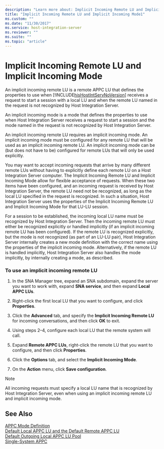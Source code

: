 ```yaml
---
description: "Learn more about: Implicit Incoming Remote LU and Implicit Incoming Mode"
title: "Implicit Incoming Remote LU and Implicit Incoming Mode1"
ms.custom: ""
ms.date: "11/30/2017"
ms.service: host-integration-server
ms.reviewer: ""
ms.suite: ""
ms.topic: "article"
---
```

# Implicit Incoming Remote LU and Implicit Incoming Mode
An implicit incoming remote LU is a remote APPC LU that defines the properties to use when [!INCLUDE[hisHostIntServNoVersion](../includes/hishostintservnoversion-md.md)] receives a request to start a session with a local LU and when the remote LU named in the request is not recognized by Host Integration Server.  
  
 An implicit incoming mode is a mode that defines the properties to use when Host Integration Server receives a request to start a session and the mode named in the request is not recognized by Host Integration Server.  
  
 An implicit incoming remote LU requires an implicit incoming mode. An implicit incoming mode must be configured for any remote LU that will be used as an implicit incoming remote LU. An implicit incoming mode can be (but does not have to be) configured for remote LUs that will only be used explicitly.  
  
 You may want to accept incoming requests that arrive by many different remote LUs without having to explicitly define each remote LU on a Host Integration Server computer. The Implicit Incoming Remote LU and Implicit Incoming Mode allow for flexible acceptance of requests. When these two items have been configured, and an incoming request is received by Host Integration Server, the remote LU need not be recognized, as long as the local LU specified in the request is recognized. In such a situation, Host Integration Server uses the properties of the Implicit Incoming Remote LU and Implicit Incoming Mode for that LU-LU session.  
  
 For a session to be established, the incoming local LU name must be recognized by Host Integration Server. Then the incoming remote LU must either be recognized explicitly or handled implicitly (if an implicit incoming remote LU has been configured). If the remote LU is recognized explicitly, but the mode is not recognized (as part of an LU-LU pair), Host Integration Server internally creates a new mode definition with the correct name using the properties of the implicit incoming mode. Alternatively, if the remote LU is handled implicitly, Host Integration Server also handles the mode implicitly, by internally creating a mode, as described.  
  
### To use an implicit incoming remote LU  
  
1.  In the SNA Manager tree, expand an SNA subdomain, expand the server you want to work with, expand **SNA service**, and then expand **Local APPC LUs**.  
  
2.  Right-click the first local LU that you want to configure, and click **Properties**.  
  
3.  Click the **Advanced** tab, and specify the **Implicit Incoming Remote LU** for incoming conversations, and then click **OK** to exit.  
  
4.  Using steps 2–4, configure each local LU that the remote system will call.  
  
5.  Expand **Remote APPC LUs**, right-click the remote LU that you want to configure, and then click **Properties**.  
  
6.  Click the **Options** tab, and select the **Implicit Incoming Mode**.  
  
7.  On the **Action** menu, click **Save configuration**.  
  
> [!NOTE]
>  All incoming requests must specify a local LU name that is recognized by Host Integration Server, even when using an implicit incoming remote LU and implicit incoming mode.  
  
## See Also  
 [APPC Mode Definition](../core/appc-mode-definition2.md)   
 [Default Local APPC LU and the Default Remote APPC LU](../core/default-local-appc-lu-and-the-default-remote-appc-lu1.md)   
 [Default Outgoing Local APPC LU Pool](../core/default-outgoing-local-appc-lu-pool1.md)   
 [Single-System APPC](../core/single-system-appc2.md)
